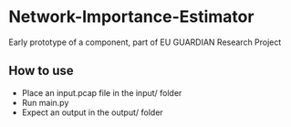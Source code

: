# Network-Importance-Estimator
Early prototype of a component, part of EU GUARDIAN Research Project

## How to use
- Place an input.pcap file in the input/ folder
- Run main.py
- Expect an output in the output/ folder
